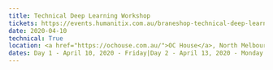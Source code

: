 ```yaml
---
title: Technical Deep Learning Workshop
tickets: https://events.humanitix.com.au/braneshop-technical-deep-learning-workshop-april
date: 2020-04-10
technical: True
location: <a href="https://ochouse.com.au/">OC House</a>, North Melbourne
dates: Day 1 - April 10, 2020 - Friday|Day 2 - April 13, 2020 - Monday|Afternoon - TBD
---
```

